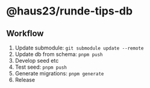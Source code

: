 # @haus23/runde-tips-db

## Workflow

1. Update submodule: `git submodule update --remote`
2. Update db from schema: `pnpm push`
3. Develop seed etc
4. Test seed: `pnpm push`
5. Generate migrations: `pnpm generate`
6. Release
